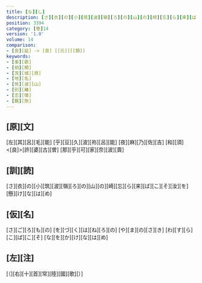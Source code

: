 ```yaml
---
title: [な][し]
description: [さ][衣][の][小][筑][波][嶺][ろ][の][山][の][崎][忘][ら][来][ば][こ][そ][汝][を][懸][け][な][は][め]
position: 3394
category: [巻]14
version: '1.0'
volume: 14
comparison:
- [良][延] -> [良] [[元]][[類]]
keywords:
- [東][歌]
- [相][聞]
- [茨][城][県]
- [地][名]
- [筑][波][山]
- [別][離]
- [恋][情]
- [羈][旅]
---
```


## [原][文]

[左][其][呂][毛][能] [乎][豆][久][波][祢][呂][能] [夜][麻][乃][佐][吉] [和][須]<[良]>[許][婆][古][曽] [那][乎][可][家][奈][波][賣]

## [訓][読]

[さ][衣][の][小][筑][波][嶺][ろ][の][山][の][崎][忘][ら][来][ば][こ][そ][汝][を][懸][け][な][は][め]

## [仮][名]

[さ][ご][ろ][も][の] [を][づ][く][は][ね][ろ][の] [や][ま][の][さ][き] [わ][す][ら][こ][ば][こ][そ] [な][を][か][け][な][は][め]

## [左][注]

[（][右][十][首][常][陸][國][歌][）]
